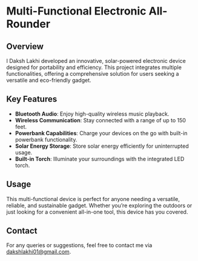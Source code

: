 # Multi-Functional Electronic All-Rounder

## Overview

I Daksh Lakhi developed an innovative, solar-powered electronic device designed for portability and efficiency. This project integrates multiple functionalities, offering a comprehensive solution for users seeking a versatile and eco-friendly gadget.

## Key Features

- **Bluetooth Audio**: Enjoy high-quality wireless music playback.
- **Wireless Communication**: Stay connected with a range of up to 150 feet.
- **Powerbank Capabilities**: Charge your devices on the go with built-in powerbank functionality.
- **Solar Energy Storage**: Store solar energy efficiently for uninterrupted usage.
- **Built-in Torch**: Illuminate your surroundings with the integrated LED torch.

## Usage

This multi-functional device is perfect for anyone needing a versatile, reliable, and sustainable gadget. Whether you’re exploring the outdoors or just looking for a convenient all-in-one tool, this device has you covered.

## Contact
For any queries or suggestions, feel free to contact me via [dakshlakhi01@gmail.com](mailto:dakshlakhi01@gmail.com).